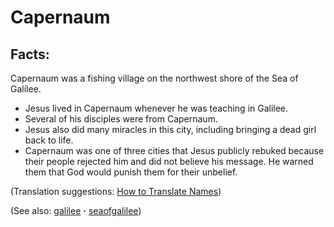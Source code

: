 # Capernaum #

## Facts: ##

Capernaum was a fishing village on the northwest shore of the Sea of Galilee.

 * Jesus lived in Capernaum whenever he was teaching in Galilee.
 * Several of his disciples were from Capernaum.
 * Jesus also did many miracles in this city, including bringing a dead girl back to life.
 * Capernaum was one of three cities that Jesus publicly rebuked because their people rejected him and did not believe his message. He warned them that God would punish them for their unbelief.

(Translation suggestions: [How to Translate Names](https://git.door43.org/Door43/en-ta-translate-vol1/src/master/content/translate_names.md))

(See also: [galilee](../other/galilee.md) **·** [seaofgalilee](../other/seaofgalilee.md))

